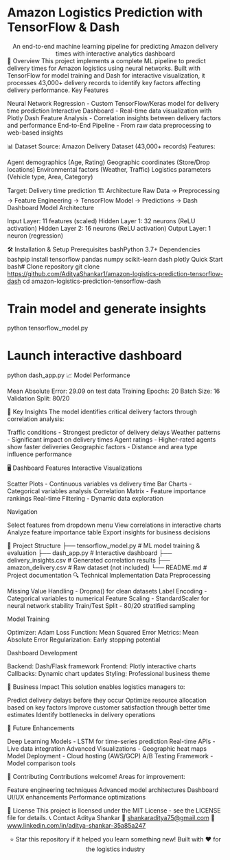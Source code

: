 # Amazon Logistics Prediction with TensorFlow & Dash
<div align="center">
An end-to-end machine learning pipeline for predicting Amazon delivery times with interactive analytics dashboard
</div>
🚀 Overview
This project implements a complete ML pipeline to predict delivery times for Amazon logistics using neural networks. Built with TensorFlow for model training and Dash for interactive visualization, it processes 43,000+ delivery records to identify key factors affecting delivery performance.
Key Features

Neural Network Regression - Custom TensorFlow/Keras model for delivery time prediction
Interactive Dashboard - Real-time data visualization with Plotly Dash
Feature Analysis - Correlation insights between delivery factors and performance
End-to-End Pipeline - From raw data preprocessing to web-based insights

📊 Dataset
Source: Amazon Delivery Dataset (43,000+ records)
Features:

Agent demographics (Age, Rating)
Geographic coordinates (Store/Drop locations)
Environmental factors (Weather, Traffic)
Logistics parameters (Vehicle type, Area, Category)

Target: Delivery time prediction
🏗️ Architecture
Raw Data → Preprocessing → Feature Engineering → TensorFlow Model → Predictions → Dash Dashboard
Model Architecture

Input Layer: 11 features (scaled)
Hidden Layer 1: 32 neurons (ReLU activation)
Hidden Layer 2: 16 neurons (ReLU activation)
Output Layer: 1 neuron (regression)

🛠️ Installation & Setup
Prerequisites
bashPython 3.7+
Dependencies
bashpip install tensorflow pandas numpy scikit-learn dash plotly
Quick Start
bash# Clone repository
git clone https://github.com/AdityaShankar1/amazon-logistics-prediction-tensorflow-dash
cd amazon-logistics-prediction-tensorflow-dash

# Train model and generate insights
python tensorflow_model.py

# Launch interactive dashboard
python dash_app.py
📈 Model Performance

Mean Absolute Error:  29.09 on test data
Training Epochs: 20
Batch Size: 16
Validation Split: 80/20

🎯 Key Insights
The model identifies critical delivery factors through correlation analysis:

Traffic conditions - Strongest predictor of delivery delays
Weather patterns - Significant impact on delivery times
Agent ratings - Higher-rated agents show faster deliveries
Geographic factors - Distance and area type influence performance

🖥️ Dashboard Features
Interactive Visualizations

Scatter Plots - Continuous variables vs delivery time
Bar Charts - Categorical variables analysis
Correlation Matrix - Feature importance rankings
Real-time Filtering - Dynamic data exploration

Navigation

Select features from dropdown menu
View correlations in interactive charts
Analyze feature importance table
Export insights for business decisions

📁 Project Structure
├── tensorflow_model.py     # ML model training & evaluation
├── dash_app.py            # Interactive dashboard
├── delivery_insights.csv  # Generated correlation results
├── amazon_delivery.csv    # Raw dataset (not included)
└── README.md             # Project documentation
🔍 Technical Implementation
Data Preprocessing

Missing Value Handling - Dropna() for clean datasets
Label Encoding - Categorical variables to numerical
Feature Scaling - StandardScaler for neural network stability
Train/Test Split - 80/20 stratified sampling

Model Training

Optimizer: Adam
Loss Function: Mean Squared Error
Metrics: Mean Absolute Error
Regularization: Early stopping potential

Dashboard Development

Backend: Dash/Flask framework
Frontend: Plotly interactive charts
Callbacks: Dynamic chart updates
Styling: Professional business theme

🎯 Business Impact
This solution enables logistics managers to:

Predict delivery delays before they occur
Optimize resource allocation based on key factors
Improve customer satisfaction through better time estimates
Identify bottlenecks in delivery operations

🚀 Future Enhancements

 Deep Learning Models - LSTM for time-series prediction
 Real-time APIs - Live data integration
 Advanced Visualizations - Geographic heat maps
 Model Deployment - Cloud hosting (AWS/GCP)
 A/B Testing Framework - Model comparison tools

🤝 Contributing
Contributions welcome! Areas for improvement:

Feature engineering techniques
Advanced model architectures
Dashboard UI/UX enhancements
Performance optimizations

📜 License
This project is licensed under the MIT License - see the LICENSE file for details.
📞 Contact
Aditya Shankar
📧 shankaraditya75@gmail.com
💼 www.linkedin.com/in/aditya-shankar-35a85a247

<div align="center">
⭐ Star this repository if it helped you learn something new!
Built with ❤️ for the logistics industry
</div>
